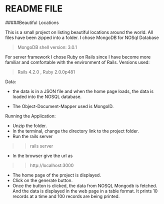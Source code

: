 README FILE
============

#####Beautiful Locations

This is a small project on listing beautiful locations around the world. All files have been zipped into a folder. I chose MongoDB for NOSql Database
>MongoDB shell version: 3.0.1

For server framework I chose Ruby on Rails since I have become more familiar and comfortable with the environment of Rails.
Versions used: 
>Rails 4.2.0 , Ruby 2.0.0p481

Data:

* the data is in a JSON file and when the home page loads, the data is loaded into the NOSQL database. 

* The Object-Document-Mapper used is MongoID. 


Running the Application: 

* Unzip the folder.
* In the terminal, change the directory link to the project folder.
* Run the rails server 
>>rails server
* In the browser give the url as 
>>http://localhost:3000
* The home page of the project is displayed. 
* Click on the generate button.
* Once the button is clicked, the data from NOSQL Mongodb is fetched. And the data is displayed in the web page in a table format. It prints 10 records at a time and 100 records are being printed.
